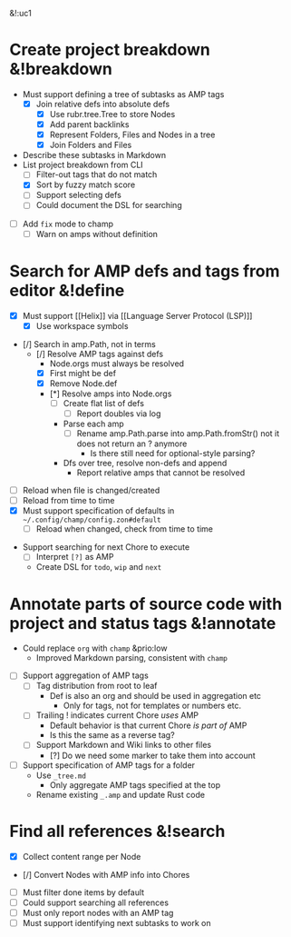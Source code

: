 &!:uc1

# Create project breakdown &!breakdown
- Must support defining a tree of subtasks as AMP tags
	- [x] Join relative defs into absolute defs
		- [x] Use rubr.tree.Tree to store Nodes
		- [x] Add parent backlinks
		- [x] Represent Folders, Files and Nodes in a tree
		- [x] Join Folders and Files
- Describe these subtasks in Markdown
- List project breakdown from CLI
	- [ ] Filter-out tags that do not match
	- [x] Sort by fuzzy match score
	- [ ] Support selecting defs
	- [ ] Could document the DSL for searching
- [ ] Add `fix` mode to champ
	- [ ] Warn on amps without definition

# Search for AMP defs and tags from editor &!define
- [x] Must support [[Helix]] via [[Language Server Protocol (LSP)]]
	- [x] Use workspace symbols
- [/] Search in amp.Path, not in terms
	- [/] Resolve AMP tags against defs
		- Node.orgs must always be resolved
		- [x] First might be def
		- [x] Remove Node.def
		- [*] Resolve amps into Node.orgs
			- [ ] Create flat list of defs
				- [ ] Report doubles via log
			- Parse each amp
				- [ ] Rename amp.Path.parse into amp.Path.fromStr() not it does not return an ? anymore
					- Is there still need for optional-style parsing?
			- Dfs over tree, resolve non-defs and append
				- Report relative amps that cannot be resolved
- [ ] Reload when file is changed/created
- [ ] Reload from time to time
- [x] Must support specification of defaults in `~/.config/champ/config.zon#default`
	- [ ] Reload when changed, check from time to time
- Support searching for next Chore to execute
	- [ ] Interpret `[?]` as AMP
	- Create DSL for `todo`, `wip` and `next`

# Annotate parts of source code with project and status tags &!annotate
- Could replace `org` with `champ` &prio:low
	- Improved Markdown parsing, consistent with `champ`
- [ ] Support aggregation of AMP tags
	- [ ] Tag distribution from root to leaf
		- Def is also an org and should be used in aggregation etc
			- Only for tags, not for templates or numbers etc.
	- [ ] Trailing ! indicates current Chore _uses_ AMP
		- Default behavior is that current Chore _is part of_ AMP
		- Is this the same as a reverse tag?
	- [ ] Support Markdown and Wiki links to other files
		- [?] Do we need some marker to take them into account
- [ ] Support specification of AMP tags for a folder
	- Use `_tree.md`
		- Only aggregate AMP tags specified at the top
	- Rename existing `_.amp` and update Rust code

# Find all references &!search
- [x] Collect content range per Node
- [/] Convert Nodes with AMP info into Chores
- [ ] Must filter done items by default
- [ ] Could support searching all references
- [ ] Must only report nodes with an AMP tag
- [ ] Must support identifying next subtasks to work on
